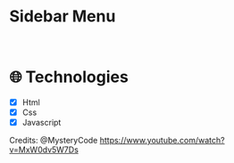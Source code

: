 <h1>Sidebar Menu</h1>

<br/>

# :globe_with_meridians: Technologies

- [x] Html
- [x] Css
- [x] Javascript

Credits: @MysteryCode
https://www.youtube.com/watch?v=MxW0dv5W7Ds

